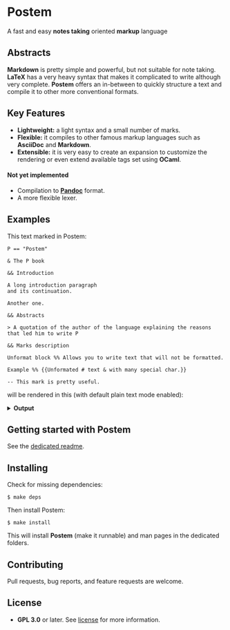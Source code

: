 # Postem

A fast and easy **notes taking** oriented **markup** language

## Abstracts

**Markdown** is pretty simple and powerful, but not suitable for note taking. **LaTeX** has a very heavy syntax that makes it complicated to write although very complete. **Postem** offers an in-between to quickly structure a text and compile it to other more conventional formats.

## Key Features

* **Lightweight:** a light syntax and a small number of marks.
* **Flexible:** it compiles to other famous markup languages such as **AsciiDoc** and **Markdown**.
* **Extensible:** it is very easy to create an expansion to customize the rendering or even extend available tags set using **OCaml**.

#### Not yet implemented

* Compilation to [**Pandoc**](https://github.com/jgm/pandoc) format.
* A more flexible lexer.

## Examples

This text marked in Postem:
```text
P == "Postem"

& The P book

&& Introduction

A long introduction paragraph
and its continuation.

Another one.

&& Abstracts

> A quotation of the author of the language explaining the reasons that led him to write P

&& Marks description

Unformat block %% Allows you to write text that will not be formatted.

Example %% {{Unformated # text & with many special char.}}

-- This mark is pretty useful.
```
will be rendered in this (with default plain text mode enabled):
<details>
    <summary><b>Output</b></summary>

```text
The Postem book
***************

Introduction
============

A long introduction paragraph and its continuation.

Another one.

Abstracts
=========

 █ A quotation of the author of the language explaining the reasons that led him to write Postem

Marks description
=================

Unformat block
  | Allows you to write text that will not be formatted.

Example
  | Unformated # text & with many special char.

\-> This mark is pretty useful.
```

</details>

## Getting started with Postem

See the [dedicated readme](doc/getting_started.md).

## Installing

Check for missing dependencies:
```
$ make deps
```

Then install Postem:
```
$ make install
```

This will install **Postem** (make it runnable) and man pages in the dedicated folders.

## Contributing

Pull requests, bug reports, and feature requests are welcome.

## License

- **GPL 3.0** or later. See [license](LICENSE) for more information.
